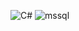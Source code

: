 ![C#](https://img.shields.io/badge/C%23-239120?style=for-the-badge&logo=csharp&logoColor=white)
![mssql](https://img.shields.io/badge/Microsoft_SQL_Server-CC2927?style=for-the-badge&logo=microsoft-sql-server&logoColor=white)
